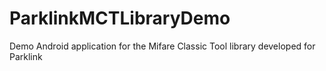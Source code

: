 # ParklinkMCTLibraryDemo
Demo Android application for the Mifare Classic Tool library developed for Parklink

